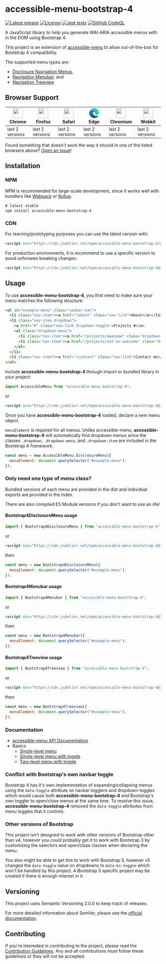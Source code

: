 # accessible-menu-bootstrap-4

[![Latest release](https://img.shields.io/npm/v/accessible-menu-bootstrap-4?label=RELEASE&style=for-the-badge)](https://www.npmjs.com/package/accessible-menu-bootstrap-4)
[![License](https://img.shields.io/github/license/NickDJM/accessible-menu-bootstrap-4?style=for-the-badge)](/LICENSE)
[![Jest tests](https://img.shields.io/github/actions/workflow/status/nickdjm/accessible-menu-bootstrap-4/test.yml?branch=1.x&label=Tests&style=for-the-badge)](https://github.com/NickDJM/accessible-menu-bootstrap-4/actions/workflows/test.yml)
[![GitHub CodeQL](https://img.shields.io/github/actions/workflow/status/nickdjm/accessible-menu-bootstrap-4/codeql-analysis.yml?branch=1.x&label=CodeQL&style=for-the-badge)](https://github.com/NickDJM/accessible-menu-bootstrap-4/actions/workflows/codeql-analysis.yml)

A JavaScript library to help you generate WAI-ARIA accessible menus with in the DOM using Bootstrap 4.

This project is an extension of [accessible-menu](https://github.com/NickDJM/accessible-menu) to allow out-of-the-box for Bootstrap 4 compatibility.

The supported menu types are:

- [Disclosure Navigation Menus](https://www.w3.org/WAI/ARIA/apg/patterns/disclosure/examples/disclosure-navigation/),
- [Navigation Menubar](https://www.w3.org/WAI/ARIA/apg/patterns/menubar/examples/menubar-navigation/), and
- [Navigation Treeview](https://www.w3.org/WAI/ARIA/apg/patterns/treeview/examples/treeview-navigation/)

## Browser Support

| <img src="https://raw.githubusercontent.com/alrra/browser-logos/main/src/chrome/chrome.svg" role="presentation" width="32px" height="32px" /><br />Chrome | <img src="https://raw.githubusercontent.com/alrra/browser-logos/main/src/firefox/firefox.svg" role="presentation" width="32px" height="32px" /><br />Firefox | <img src="https://raw.githubusercontent.com/alrra/browser-logos/main/src/safari/safari_32x32.png" role="presentation" width="32px" height="32px" /><br />Safari  | <img src="https://raw.githubusercontent.com/alrra/browser-logos/main/src/edge/edge.svg" role="presentation" width="32px" height="32px" /><br />Edge | <img src="https://raw.githubusercontent.com/alrra/browser-logos/main/src/chromium/chromium.svg" role="presentation" width="32px" height="32px" /><br />Chromium | <img src="https://raw.githubusercontent.com/alrra/browser-logos/main/src/webkit/webkit.svg" role="presentation" width="32px" height="32px" /><br />Webkit |
| --- | --- | --- | --- | --- | --- |
| last 2 versions | last 2 versions | last 2 versions | last 2 versions | last 2 versions | last 2 versions |

Found something that doesn't work the way it should in one of the listed browsers above? [Open an issue](https://github.com/NickDJM/accessible-menu-bootstrap-4/issues/new?assignees=&labels=bug&template=bug_report.md&title=Bug%3A+%5BBrief+Description%5D)!

## Installation

### NPM

NPM is recommended for large-scale development, since it works well with bundlers like [Webpack](https://webpack.js.org/) or [Rollup](https://rollupjs.org/guide/en/).

```shell
# latest stable
npm install accessible-menu-bootstrap-4
```

### CDN

For learning/prototyping purposes you can use the latest version with:

```html
<script src="https://cdn.jsdelivr.net/npm/accessible-menu-bootstrap-4/dist/accessible-menu-bs4.js"></script>
```

For production environments, it is recommend to use a specific version to avoid unforseen breaking changes:

```html
<script src="https://cdn.jsdelivr.net/npm/accessible-menu-bootstrap-4@1.0.2/dist/accessible-menu-bs4.min.js"></script>
```

## Usage

To use **accessible-menu-bootstrap-4**, you first need to make sure your menu matches the following structure:

```html
<ul id="example-menu" class="navbar-nav">
  <li class="nav-item"><a href="/about" class="nav-link">About</a></li>
  <li class="nav-item dropdown">
    <a href="#" class="nav-link dropdown-toggle">Projects ▼</a>
    <ul class="dropdown-menu">
      <li class="nav-item"><a href="/projects/awesome" class="dropdown-item">Awesome project</a></li>
      <li class="nav-item"><a href="/projects/not-so-awesome" class="dropdown-item">Not-so-awesome project</a></li>
    </ul>
  </li>
  <li class="nav-item"><a href="/contact" class="nav-link">Contact me</a></li>
</ul>
```

Include **accessible-menu-bootstrap-4** through import or bundled library in your project:

```js
import AccessibleMenu from "accessible-menu-bootstrap-4";
```

or

```html
<script src="https://cdn.jsdelivr.net/npm/accessible-menu-bootstrap-4@1.0.2/dist/accessible-menu-bs4.min.js"></script>
```

Once you have **accessible-menu-bootstrap-4** loaded, declare a new menu object.

`menuElement` is required for all menus. Unlike accessible-menu, **accessible-menu-bootstrap-4** will automatically find dropdown menus since the classes `.dropdown`, `.dropdown-menu`, and `.dropdown-item` are included in the Bootstrap 4 framework.

```js
const menu = new AccessibleMenu.DisclosureMenu({
  menuElement: document.querySelector("#example-menu"),
});
```

### Only need one type of menu class?

Bundled versions of each menu are provided in the dist and individual exports are provided in the index.

There are also compiled ES Module versions if you don't want to use an iife!

#### Bootstrap4DisclosureMenu usage

```js
import { Bootstrap4DisclosureMenu } from "accessible-menu-bootstrap-4";
```

or

```html
<script src="https://cdn.jsdelivr.net/npm/accessible-menu-bootstrap-4@1.0.2/dist/disclosure-menu-bs4.min.js"></script>
```

then

```js
const menu = new Bootstrap4DisclosureMenu({
  menuElement: document.querySelector("#example-menu"),
});
```

#### Bootstrap4Menubar usage

```js
import { Bootstrap4Menubar } from "accessible-menu-bootstrap-4";
```

or

```html
<script src="https://cdn.jsdelivr.net/npm/accessible-menu-bootstrap-4@1.0.2/dist/menubar-bs4.min.js"></script>
```

then

```js
const menu = new Bootstrap4Menubar({
  menuElement: document.querySelector("#example-menu"),
});
```

#### Bootstrap4Treeview usage

```js
import { Bootstrap4Treeview } from "accessible-menu-bootstrap-4";
```

or

```html
<script src="https://cdn.jsdelivr.net/npm/accessible-menu-bootstrap-4@1.0.2/dist/treeview-bs4.min.js"></script>
```

then

```js
const menu = new Bootstrap4Treeview({
  menuElement: document.querySelector("#example-menu"),
});
```

### Documentation

- [accessible-menu API Documentation](https://accessible-menu.netlify.app/)
- Basics
  - [Single-level menu](docs/basics/single-level-menu.md)
  - [Single-level menu with toggle](docs/basics/single-level-menu-with-toggle.md)
  - [Two-level menu with toggle](docs/basics/two-level-menu-with-toggle.md)

### Conflict with Bootstrap's own navbar toggle

Bootstrap 4 has it's own implementation of expanding/collapsing menus using the `data-toggle` attribute on navbar togglers and dropdown toggles which would cause both **accessible-menu-bootstrap-4** _and_ Bootstrap's own toggler to open/close menus at the same time. To resolve this issue, **accessible-menu-bootstrap-4** removed the `data-toggle` attributes from menu toggles that it controls.

### Other versions of Bootstrap

This project isn't designed to work with other versions of Bootstrap other than v4, however you _could_ probably get it to work with Bootstrap 3 by customizing the selectors and open/close classes when declaring the menu.

You also _might_ be able to get this to work with Bootstrap 5, however v5 changed the `data-toggle` value on dropdowns to `data-bs-toggle` which won't be handled by this project. A Bootstrap 5 specific project may be created if there is enough interest in it.

## Versioning

This project uses Semantic Versioning 2.0.0 to keep track of releases.

For more detailed information about SemVer, please see the [official documentation](https://semver.org/).

## Contributing

If you're interested in contributing to the project, please read the [Contribution Guidelines](.github/CONTRIBUTING.md). Any and all contributions _must_ follow these guidelines or they will not be accepted.
